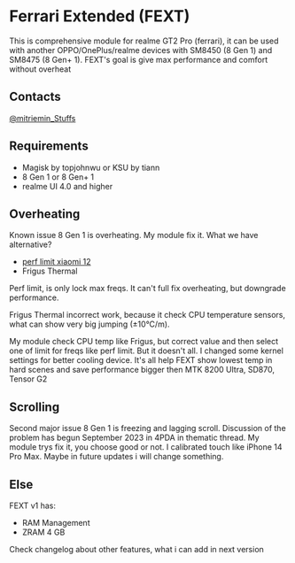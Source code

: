 # Ferrari Extended (FEXT)
This is comprehensive module for realme GT2 Pro (ferrari), it can be used with another OPPO/OnePlus/realme devices with SM8450 (8 Gen 1) and SM8475 (8 Gen+ 1). FEXT's goal is give max performance and comfort without overheat
## Contacts
[@mitriemin_Stuffs](https://t.me/mitriemin_Stuffs)
## Requirements
- Magisk by topjohnwu or KSU by tiann
- 8 Gen 1 or 8 Gen+ 1
- realme UI 4.0 and higher
## Overheating
Known issue 8 Gen 1 is overheating. My module fix it. What we have alternative?

- [perf limit xiaomi 12](https://github.com/Magisk-Modules-Alt-Repo/perf-limit-xiaomi-12)
- Frigus Thermal

Perf limit, is only lock max freqs. It can't full fix overheating, but downgrade performance.

Frigus Thermal incorrect work, because it check CPU temperature sensors, what can show very big jumping (±10°C/m).

My module check CPU temp like Frigus, but correct value and then select one of limit for freqs like perf limit. But it doesn't all. I changed some kernel settings for better cooling device. It's all help FEXT show lowest temp in hard scenes and save performance bigger then MTK 8200 Ultra, SD870, Tensor G2
## Scrolling
Second major issue 8 Gen 1 is freezing and lagging scroll. Discussion of the problem has begun September 2023 in 4PDA in thematic thread. My module trys fix it, you choose good or not. I calibrated touch like iPhone 14 Pro Max. Maybe in future updates i will change something.
## Else
FEXT v1 has:
- RAM Management 
- ZRAM 4 GB

Check changelog about other features, what i can add in next version

